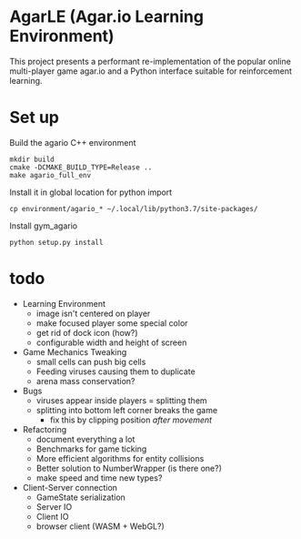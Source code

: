 # AgarLE (Agar.io Learning Environment)

This project presents a performant re-implementation of the popular online multi-player
game agar.io and a Python interface suitable for reinforcement learning.


# Set up

Build the agario C++ environment

    mkdir build
    cmake -DCMAKE_BUILD_TYPE=Release ..
    make agario_full_env

Install it in global location for python import

    cp environment/agario_* ~/.local/lib/python3.7/site-packages/

Install gym_agario

    python setup.py install

# todo
- Learning Environment
  - image isn't centered on player
  - make focused player some special color
  - get rid of dock icon (how?)
  - configurable width and height of screen
- Game Mechanics Tweaking
  - small cells can push big cells
  - Feeding viruses causing them to duplicate
  - arena mass conservation?
 - Bugs
    - viruses appear inside players = splitting them
    - splitting into bottom left corner breaks the game
      - fix this by clipping position *after movement*
- Refactoring
  - document everything a lot
  - Benchmarks for game ticking
  - More efficient algorithms for entity collisions
  - Better solution to NumberWrapper (is there one?)
  - make speed and time new types?
- Client-Server connection
  - GameState serialization
  - Server IO
  - Client IO 
  - browser client (WASM + WebGL?)

